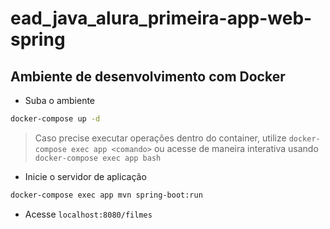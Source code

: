 # ead_java_alura_primeira-app-web-spring

## Ambiente de desenvolvimento com Docker

- Suba o ambiente

```sh
docker-compose up -d
```

> Caso precise executar operações dentro do container, utilize `docker-compose exec app <comando>` ou acesse de maneira interativa usando `docker-compose exec app bash`

- Inicie o servidor de aplicação

```sh
docker-compose exec app mvn spring-boot:run
```

- Acesse `localhost:8080/filmes`

